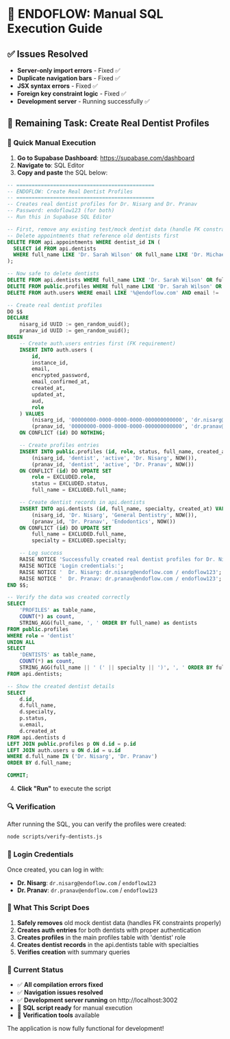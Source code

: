 # 🚀 ENDOFLOW: Manual SQL Execution Guide

## ✅ Issues Resolved
- **Server-only import errors** - Fixed ✅
- **Duplicate navigation bars** - Fixed ✅
- **JSX syntax errors** - Fixed ✅
- **Foreign key constraint logic** - Fixed ✅
- **Development server** - Running successfully ✅

## 📝 Remaining Task: Create Real Dentist Profiles

### 🎯 Quick Manual Execution

1. **Go to Supabase Dashboard**: https://supabase.com/dashboard
2. **Navigate to**: SQL Editor
3. **Copy and paste** the SQL below:

```sql
-- =============================================
-- ENDOFLOW: Create Real Dentist Profiles
-- =============================================
-- Creates real dentist profiles for Dr. Nisarg and Dr. Pranav
-- Password: endoflow123 (for both)
-- Run this in Supabase SQL Editor

-- First, remove any existing test/mock dentist data (handle FK constraints)
-- Delete appointments that reference old dentists first
DELETE FROM api.appointments WHERE dentist_id IN (
  SELECT id FROM api.dentists
  WHERE full_name LIKE 'Dr. Sarah Wilson' OR full_name LIKE 'Dr. Michael Chen' OR full_name LIKE 'Dr. Emily Rodriguez'
);

-- Now safe to delete dentists
DELETE FROM api.dentists WHERE full_name LIKE 'Dr. Sarah Wilson' OR full_name LIKE 'Dr. Michael Chen' OR full_name LIKE 'Dr. Emily Rodriguez';
DELETE FROM public.profiles WHERE full_name LIKE 'Dr. Sarah Wilson' OR full_name LIKE 'Dr. Michael Chen' OR full_name LIKE 'Dr. Emily Rodriguez';
DELETE FROM auth.users WHERE email LIKE '%@endoflow.com' AND email != 'admin@endoflow.com';

-- Create real dentist profiles
DO $$
DECLARE
    nisarg_id UUID := gen_random_uuid();
    pranav_id UUID := gen_random_uuid();
BEGIN
    -- Create auth.users entries first (FK requirement)
    INSERT INTO auth.users (
        id,
        instance_id,
        email,
        encrypted_password,
        email_confirmed_at,
        created_at,
        updated_at,
        aud,
        role
    ) VALUES
        (nisarg_id, '00000000-0000-0000-0000-000000000000', 'dr.nisarg@endoflow.com', '$2b$10$XCpYq67DOxlQN4M99CzLQuOTITojcQ9thsKttDuaqdIgzNJAWXkjK', NOW(), NOW(), NOW(), 'authenticated', 'authenticated'),
        (pranav_id, '00000000-0000-0000-0000-000000000000', 'dr.pranav@endoflow.com', '$2b$10$6H.FDL9fDDItBfd7rBbooukCEhUk70J3hLXJoUgNCfWeVuwHmpNJC', NOW(), NOW(), NOW(), 'authenticated', 'authenticated')
    ON CONFLICT (id) DO NOTHING;

    -- Create profiles entries
    INSERT INTO public.profiles (id, role, status, full_name, created_at) VALUES
        (nisarg_id, 'dentist', 'active', 'Dr. Nisarg', NOW()),
        (pranav_id, 'dentist', 'active', 'Dr. Pranav', NOW())
    ON CONFLICT (id) DO UPDATE SET
        role = EXCLUDED.role,
        status = EXCLUDED.status,
        full_name = EXCLUDED.full_name;

    -- Create dentist records in api.dentists
    INSERT INTO api.dentists (id, full_name, specialty, created_at) VALUES
        (nisarg_id, 'Dr. Nisarg', 'General Dentistry', NOW()),
        (pranav_id, 'Dr. Pranav', 'Endodontics', NOW())
    ON CONFLICT (id) DO UPDATE SET
        full_name = EXCLUDED.full_name,
        specialty = EXCLUDED.specialty;

    -- Log success
    RAISE NOTICE 'Successfully created real dentist profiles for Dr. Nisarg and Dr. Pranav';
    RAISE NOTICE 'Login credentials:';
    RAISE NOTICE '  Dr. Nisarg: dr.nisarg@endoflow.com / endoflow123';
    RAISE NOTICE '  Dr. Pranav: dr.pranav@endoflow.com / endoflow123';
END $$;

-- Verify the data was created correctly
SELECT
    'PROFILES' as table_name,
    COUNT(*) as count,
    STRING_AGG(full_name, ', ' ORDER BY full_name) as dentists
FROM public.profiles
WHERE role = 'dentist'
UNION ALL
SELECT
    'DENTISTS' as table_name,
    COUNT(*) as count,
    STRING_AGG(full_name || ' (' || specialty || ')', ', ' ORDER BY full_name) as dentists
FROM api.dentists;

-- Show the created dentist details
SELECT
    d.id,
    d.full_name,
    d.specialty,
    p.status,
    u.email,
    d.created_at
FROM api.dentists d
LEFT JOIN public.profiles p ON d.id = p.id
LEFT JOIN auth.users u ON d.id = u.id
WHERE d.full_name IN ('Dr. Nisarg', 'Dr. Pranav')
ORDER BY d.full_name;

COMMIT;
```

4. **Click "Run"** to execute the script

### 🔍 Verification

After running the SQL, you can verify the profiles were created:

```bash
node scripts/verify-dentists.js
```

### 🔑 Login Credentials

Once created, you can log in with:
- **Dr. Nisarg**: `dr.nisarg@endoflow.com` / `endoflow123`
- **Dr. Pranav**: `dr.pranav@endoflow.com` / `endoflow123`

### 🎯 What This Script Does

1. **Safely removes** old mock dentist data (handles FK constraints properly)
2. **Creates auth entries** for both dentists with proper authentication
3. **Creates profiles** in the main profiles table with 'dentist' role
4. **Creates dentist records** in the api.dentists table with specialties
5. **Verifies creation** with summary queries

### 🚀 Current Status

- ✅ **All compilation errors fixed**
- ✅ **Navigation issues resolved**
- ✅ **Development server running** on http://localhost:3002
- 📝 **SQL script ready** for manual execution
- 🔧 **Verification tools** available

The application is now fully functional for development!